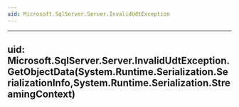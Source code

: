 ```yaml
---
uid: Microsoft.SqlServer.Server.InvalidUdtException
---
```


---
uid: Microsoft.SqlServer.Server.InvalidUdtException.GetObjectData(System.Runtime.Serialization.SerializationInfo,System.Runtime.Serialization.StreamingContext)
---
